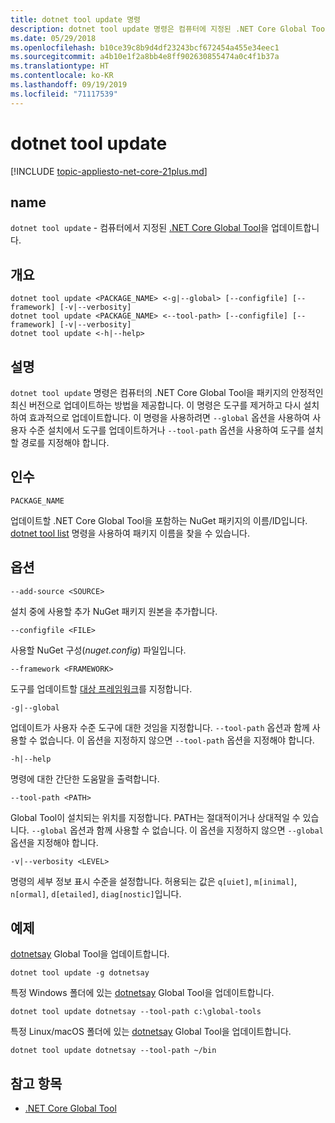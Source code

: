 ```yaml
---
title: dotnet tool update 명령
description: dotnet tool update 명령은 컴퓨터에 지정된 .NET Core Global Tool을 업데이트합니다.
ms.date: 05/29/2018
ms.openlocfilehash: b10ce39c8b9d4df23243bcf672454a455e34eec1
ms.sourcegitcommit: a4b10e1f2a8bb4e8ff902630855474a0c4f1b37a
ms.translationtype: HT
ms.contentlocale: ko-KR
ms.lasthandoff: 09/19/2019
ms.locfileid: "71117539"
---
```

# <a name="dotnet-tool-update"></a>dotnet tool update

[!INCLUDE [topic-appliesto-net-core-21plus.md](../../../includes/topic-appliesto-net-core-21plus.md)]

## <a name="name"></a>name

`dotnet tool update` - 컴퓨터에서 지정된 [.NET Core Global Tool](global-tools.md)을 업데이트합니다.

## <a name="synopsis"></a>개요

```dotnetcli
dotnet tool update <PACKAGE_NAME> <-g|--global> [--configfile] [--framework] [-v|--verbosity]
dotnet tool update <PACKAGE_NAME> <--tool-path> [--configfile] [--framework] [-v|--verbosity]
dotnet tool update <-h|--help>
```

## <a name="description"></a>설명

`dotnet tool update` 명령은 컴퓨터의 .NET Core Global Tool을 패키지의 안정적인 최신 버전으로 업데이트하는 방법을 제공합니다. 이 명령은 도구를 제거하고 다시 설치하여 효과적으로 업데이트합니다. 이 명령을 사용하려면 `--global` 옵션을 사용하여 사용자 수준 설치에서 도구를 업데이트하거나 `--tool-path` 옵션을 사용하여 도구를 설치할 경로를 지정해야 합니다.

## <a name="arguments"></a>인수

`PACKAGE_NAME`

업데이트할 .NET Core Global Tool을 포함하는 NuGet 패키지의 이름/ID입니다. [dotnet tool list](dotnet-tool-list.md) 명령을 사용하여 패키지 이름을 찾을 수 있습니다.

## <a name="options"></a>옵션

`--add-source <SOURCE>`

설치 중에 사용할 추가 NuGet 패키지 원본을 추가합니다.

`--configfile <FILE>`

사용할 NuGet 구성(*nuget.config*) 파일입니다.

`--framework <FRAMEWORK>`

도구를 업데이트할 [대상 프레임워크](../../standard/frameworks.md)를 지정합니다.

`-g|--global`

업데이트가 사용자 수준 도구에 대한 것임을 지정합니다. `--tool-path` 옵션과 함께 사용할 수 없습니다. 이 옵션을 지정하지 않으면 `--tool-path` 옵션을 지정해야 합니다.

`-h|--help`

명령에 대한 간단한 도움말을 출력합니다.

`--tool-path <PATH>`

Global Tool이 설치되는 위치를 지정합니다. PATH는 절대적이거나 상대적일 수 있습니다. `--global` 옵션과 함께 사용할 수 없습니다. 이 옵션을 지정하지 않으면 `--global` 옵션을 지정해야 합니다.

`-v|--verbosity <LEVEL>`

명령의 세부 정보 표시 수준을 설정합니다. 허용되는 값은 `q[uiet]`, `m[inimal]`, `n[ormal]`, `d[etailed]`, `diag[nostic]`입니다.

## <a name="examples"></a>예제

[dotnetsay](https://www.nuget.org/packages/dotnetsay/) Global Tool을 업데이트합니다.

`dotnet tool update -g dotnetsay`

특정 Windows 폴더에 있는 [dotnetsay](https://www.nuget.org/packages/dotnetsay/) Global Tool을 업데이트합니다.

`dotnet tool update dotnetsay --tool-path c:\global-tools`

특정 Linux/macOS 폴더에 있는 [dotnetsay](https://www.nuget.org/packages/dotnetsay/) Global Tool을 업데이트합니다.

`dotnet tool update dotnetsay --tool-path ~/bin`

## <a name="see-also"></a>참고 항목

- [.NET Core Global Tool](global-tools.md)
